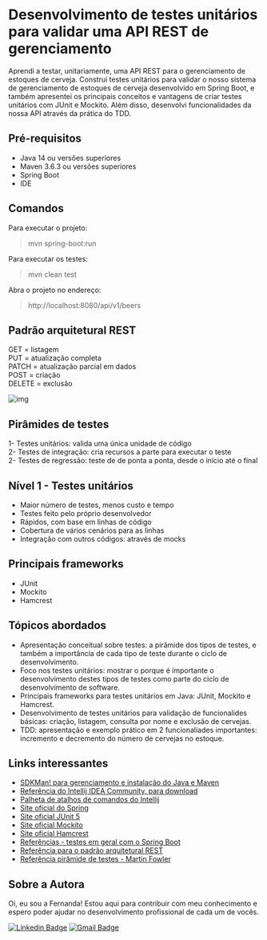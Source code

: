 # Desenvolvimento de testes unitários para validar uma API REST de gerenciamento
Aprendi a testar, unitariamente, uma API REST para o gerenciamento de estoques de cerveja. Construí testes unitários para validar o nosso sistema de gerenciamento de estoques de cerveja desenvolvido em Spring Boot, e também apresentei os principais conceitos e vantagens de criar testes unitários com JUnit e Mockito. Além disso, desenvolvi funcionalidades da nossa API através da prática do TDD.

## Pré-requisitos
* Java 14 ou versões superiores
* Maven 3.6.3 ou versões superiores
* Spring Boot 
* IDE

## Comandos
Para executar o projeto:
>mvn spring-boot:run 

Para executar os testes:
>mvn clean test

Abra o projeto no endereço:
>http://localhost:8080/api/v1/beers

## Padrão arquitetural REST
GET = listagem <br>
PUT = atualização completa <br>
PATCH = atualização parcial em dados <br>
POST = criação <br>
DELETE = exclusão <br>

![img](https://user-images.githubusercontent.com/72028645/130327252-04c173a7-7de5-4779-8199-54865e17feef.png)

## Pirâmides de testes
1- Testes unitários: valida uma única unidade de código <br>
2- Testes de integração: cria recursos a parte para executar o teste <br>
2- Testes de regressão: teste de de ponta a ponta, desde o início até o final <br>

## Nível 1 - Testes unitários
* Maior número de testes, menos custo e tempo
* Testes feito pelo próprio desenvolvedor
* Rápidos, com base em linhas de código
* Cobertura de vários cenários para as linhas
* Integração com outros códigos: através de mocks

## Principais frameworks
* JUnit 
* Mockito
* Hamcrest

## Tópicos abordados
* Apresentação conceitual sobre testes: a pirâmide dos tipos de testes, e também a importância de cada tipo de teste durante o ciclo de desenvolvimento.
* Foco nos testes unitários: mostrar o porque é importante o desenvolvimento destes tipos de testes como parte do ciclo de desenvolvimento de software.
* Principais frameworks para testes unitários em Java: JUnit, Mockito e Hamcrest. 
* Desenvolvimento de testes unitários para validação de funcionalides básicas: criação, listagem, consulta por nome e exclusão de cervejas.
* TDD: apresentação e exemplo prático em 2 funcionaliades importantes: incremento e decremento do número de cervejas no estoque.

## Links interessantes
* [SDKMan! para gerenciamento e instalação do Java e Maven](https://sdkman.io/)
* [Referência do Intellij IDEA Community, para download](https://www.jetbrains.com/idea/download)
* [Palheta de atalhos de comandos do Intellij](https://resources.jetbrains.com/storage/products/intellij-idea/docs/IntelliJIDEA_ReferenceCard.pdf)
* [Site oficial do Spring](https://spring.io/)
* [Site oficial JUnit 5](https://junit.org/junit5/docs/current/user-guide/)
* [Site oficial Mockito](https://site.mockito.org/)
* [Site oficial Hamcrest](http://hamcrest.org/JavaHamcrest/)
* [Referências - testes em geral com o Spring Boot](https://www.baeldung.com/spring-boot-testing)
* [Referência para o padrão arquitetural REST](https://restfulapi.net/)
* [Referência pirâmide de testes - Martin Fowler](https://martinfowler.com/articles/practical-test-pyramid.html#TheImportanceOftestAutomation)

## Sobre a Autora
Oi, eu sou a Fernanda! Estou aqui para contribuir com meu conhecimento e espero poder ajudar no desenvolvimento profissional de cada um de vocês.

[![Linkedin Badge](https://img.shields.io/badge/-Fernanda_Maki_Hirose-blue?style=flat-square&logo=Linkedin&logoColor=white&link=https://www.linkedin.com/in/fernanda-maki-hirose-801117208/)](https://www.linkedin.com/in/fernanda-maki-hirose-801117208/)  [![Gmail Badge](https://img.shields.io/badge/-femahi2020@gmail.com-c14438?style=flat-square&logo=Gmail&logoColor=white&link=mailto:femahi2020@gmail.com)](mailto:femahi2020@gmail.com)
